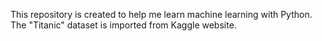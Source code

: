 This repository is created to help me learn machine learning with Python.
The "Titanic" dataset is imported from Kaggle website.